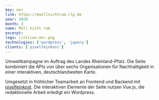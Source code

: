 ```yaml
---
key: mnr
link: https://muellnichtrum.rlp.de
year: 2020
month: 3
name: Müll nicht rum
excerpt:
logo: listicon-mnr.png
technologies: ['wordpress', 'jquery']
clients: ['pixelfeinkost']
---
```


Umweltkampagne im Auftrag des Landes Rheinland-Pfalz. Die Seite kombiniert die APIs von über sechs Organisationen für Nachhaltigkeit in einer interaktiven, deutschlandweiten Karte.

Umgesetzt in fröhlicher Teamarbeit an Frontend und Backend mit <a href="https://pixelfeinkost.de/" target="_blank" rel="noopener noreferrer">pixelfeinkost</a>. Die interaktiven Elemente der Seite nutzen Vue.js, die redaktionelle Arbeit erledigt ein Wordpress.
